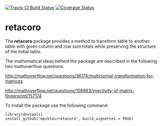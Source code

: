 [![Travis-CI Build Status](https://travis-ci.org/mpiktas/retacoro.svg?branch=master)](https://travis-ci.org/mpiktas/retacoro)
[![Coverage Status](https://img.shields.io/codecov/c/github/mpiktas/retacoro/master.svg)](https://codecov.io/github/mpiktas/retacoro?branch=master)

# retacoro

The **retacoro** package provides a method to transform table to another table with given column and row sum totals while preserving the structure of the initial table. 

The mathematical ideas behind the package are described in the following two mathoverflow questions:

http://mathoverflow.net/questions/36174/multinomial-transformation-for-matrices

http://mathoverflow.net/questions/156983/injectivity-of-matrix-fingerprint/157174

To install the package use the following command:

```
library(devtools)
install_github("mpiktas/retacoro", build_vignettes = TRUE)
```

